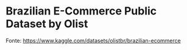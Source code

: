 # Brazilian E-Commerce Public Dataset by Olist

Fonte:
https://www.kaggle.com/datasets/olistbr/brazilian-ecommerce